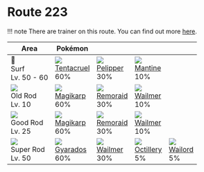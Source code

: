 # Route 223

!!! note
    There are trainer on this route. You can find out more [here](../../trainer_changes/route_223/).


Area                                  | Pokémon                         | &nbsp;                        | &nbsp;                        | &nbsp;
---                                   | ---                             | ---                           | ---                           | ---
🌊<br>Surf<br>Lv. 50 - 60              | ![][073]<br>[Tentacruel]<br>60% | ![][279]<br>[Pelipper]<br>30% | ![][226]<br>[Mantine]<br>10%  | &nbsp;
![][old-rod]<br>Old Rod<br>Lv. 10     | ![][129]<br>[Magikarp]<br>60%   | ![][223]<br>[Remoraid]<br>30% | ![][320]<br>[Wailmer]<br>10%  | &nbsp;
![][good-rod]<br>Good Rod<br>Lv. 25   | ![][129]<br>[Magikarp]<br>60%   | ![][223]<br>[Remoraid]<br>30% | ![][320]<br>[Wailmer]<br>10%  | &nbsp;
![][super-rod]<br>Super Rod<br>Lv. 50 | ![][130]<br>[Gyarados]<br>60%   | ![][320]<br>[Wailmer]<br>30%  | ![][224]<br>[Octillery]<br>5% | ![][321]<br>[Wailord]<br>5%

[Tentacruel]: ../../pokemons/073/
[Magikarp]: ../../pokemons/129/
[Gyarados]: ../../pokemons/130/
[Remoraid]: ../../pokemons/223/
[Octillery]: ../../pokemons/224/
[Mantine]: ../../pokemons/226/
[Pelipper]: ../../pokemons/279/
[Wailmer]: ../../pokemons/320/
[Wailord]: ../../pokemons/321/
[good-rod]: ../img/items/good-rod.png
[old-rod]: ../img/items/old-rod.png
[super-rod]: ../img/items/super-rod.png
[073]: ../img/pokemon/073.png
[129]: ../img/pokemon/129.png
[130]: ../img/pokemon/130.png
[223]: ../img/pokemon/223.png
[224]: ../img/pokemon/224.png
[226]: ../img/pokemon/226.png
[279]: ../img/pokemon/279.png
[320]: ../img/pokemon/320.png
[321]: ../img/pokemon/321.png
